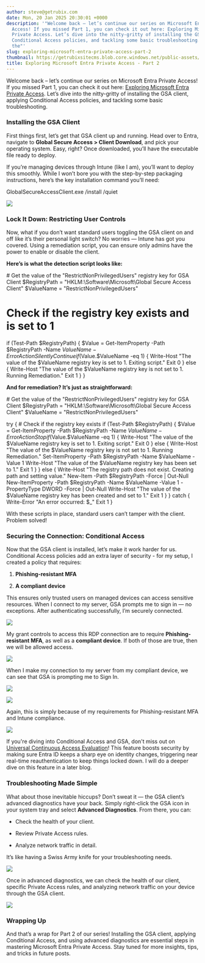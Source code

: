 ```yaml
---
author: steve@getrubix.com
date: Mon, 20 Jan 2025 20:30:01 +0000
description: '"Welcome back – let’s continue our series on Microsoft Entra Private
  Access! If you missed Part 1, you can check it out here: Exploring Microsoft Entra
  Private Access. Let’s dive into the nitty-gritty of installing the GSA client, applying
  Conditional Access policies, and tackling some basic troubleshooting.Installing
  the"'
slug: exploring-microsoft-entra-private-access-part-2
thumbnail: https://getrubixsitecms.blob.core.windows.net/public-assets/content/v1/logo512.png
title: Exploring Microsoft Entra Private Access - Part 2
---
```


Welcome back – let’s continue our series on Microsoft Entra Private Access! If you missed Part 1, you can check it out here: [Exploring Microsoft Entra Private Access](https://www.getrubix.com/blog/exploring-microsoft-entra-private-access). Let’s dive into the nitty-gritty of installing the GSA client, applying Conditional Access policies, and tackling some basic troubleshooting.

### **Installing the GSA Client**

First things first, let’s get that GSA client up and running. Head over to Entra, navigate to **Global Secure Access > Client Download**, and pick your operating system. Easy, right? Once downloaded, you’ll have the executable file ready to deploy.

If you’re managing devices through Intune (like I am), you’ll want to deploy this smoothly. While I won’t bore you with the step-by-step packaging instructions, here’s the key installation command you’ll need:

GlobalSecureAccessClient.exe /install /quiet

![](https://getrubixsitecms.blob.core.windows.net/public-assets/content/v1/5dd365a31aa1fd743bc30b8e/fb911675-13c5-4947-8755-6b621604a760/epa_part2_1.png)

### **Lock It Down: Restricting User Controls**

Now, what if you don’t want standard users toggling the GSA client on and off like it’s their personal light switch? No worries — Intune has got you covered. Using a remediation script, you can ensure only admins have the power to enable or disable the client.

**Here’s is what the detection script looks like:**

\# Get the value of the "RestrictNonPrivilegedUsers" registry key for GSA Client
$RegistryPath = "HKLM:\\Software\\Microsoft\\Global Secure Access Client"
$ValueName = "RestrictNonPrivilegedUsers"

# Check if the registry key exists and is set to 1
if (Test-Path $RegistryPath) {
    $Value = Get-ItemProperty -Path $RegistryPath -Name $ValueName -ErrorAction SilentlyContinue
    if ($Value.$ValueName -eq 1) {
        Write-Host "The value of the $ValueName registry key is set to 1. Exiting script."
        Exit 0
    } else {
        Write-Host "The value of the $ValueName registry key is not set to 1. Running Remediation."
        Exit 1
    }
}

**And for remediation? It’s just as straightforward:**

\# Get the value of the "RestrictNonPrivilegedUsers" registry key for GSA Client
$RegistryPath = "HKLM:\\Software\\Microsoft\\Global Secure Access Client"
$ValueName = "RestrictNonPrivilegedUsers"

try {
    # Check if the registry key exists
    if (Test-Path $RegistryPath) {
        $Value = Get-ItemProperty -Path $RegistryPath -Name $ValueName -ErrorAction Stop
        if ($Value.$ValueName -eq 1) {
            Write-Host "The value of the $ValueName registry key is set to 1. Exiting script."
            Exit 0
        } else {
            Write-Host "The value of the $ValueName registry key is not set to 1. Running Remediation."
            Set-ItemProperty -Path $RegistryPath -Name $ValueName -Value 1
            Write-Host "The value of the $ValueName registry key has been set to 1."
            Exit 1
        }
    } else {
        Write-Host "The registry path does not exist. Creating path and setting value."
        New-Item -Path $RegistryPath -Force | Out-Null
        New-ItemProperty -Path $RegistryPath -Name $ValueName -Value 1 -PropertyType DWORD -Force | Out-Null
        Write-Host "The value of the $ValueName registry key has been created and set to 1."
        Exit 1
    }
} catch {
    Write-Error "An error occurred: $\_"
    Exit 1
}

With these scripts in place, standard users can’t tamper with the client. Problem solved!

### **Securing the Connection: Conditional Access**

Now that the GSA client is installed, let’s make it work harder for us. Conditional Access policies add an extra layer of security - for my setup, I created a policy that requires:

1.  **Phishing-resistant MFA**
    
2.  **A compliant device**
    

This ensures only trusted users on managed devices can access sensitive resources. When I connect to my server, GSA prompts me to sign in — no exceptions. After authenticating successfully, I’m securely connected.

![](https://getrubixsitecms.blob.core.windows.net/public-assets/content/v1/5dd365a31aa1fd743bc30b8e/8f3bca22-6a6c-455a-b9f9-f9b11b166c8f/epa_part2_2.png)

My grant controls to access this RDP connection are to require **Phishing-resistant MFA**, as well as a **compliant device**. If both of those are true, then we will be allowed access.

![](https://getrubixsitecms.blob.core.windows.net/public-assets/content/v1/5dd365a31aa1fd743bc30b8e/07e304ad-071d-4610-9838-93421b6a9849/epa_part2_3.png)

When I make my connection to my server from my compliant device, we can see that GSA is prompting me to Sign In.

![](https://getrubixsitecms.blob.core.windows.net/public-assets/content/v1/5dd365a31aa1fd743bc30b8e/9fd922d5-5583-4f48-afc2-daacb50e5b4a/epa_part2_4.png)

![](https://getrubixsitecms.blob.core.windows.net/public-assets/content/v1/5dd365a31aa1fd743bc30b8e/d1685617-86cd-4a37-8926-1516233f9474/epa_part2_5.png)

Again, this is simply because of my requirements for Phishing-resistant MFA and Intune compliance.

![](https://getrubixsitecms.blob.core.windows.net/public-assets/content/v1/5dd365a31aa1fd743bc30b8e/c5215834-50b9-4e5f-a536-44695d61d58e/epa_part2_6.png)

If you're diving into Conditional Access and GSA, don't miss out on [Universal Continuous Access Evaluation](https://learn.microsoft.com/en-us/entra/global-secure-access/concept-universal-continuous-access-evaluation#benefits-of-universal-cae)! This feature boosts security by making sure Entra ID keeps a sharp eye on identity changes, triggering near real-time reauthentication to keep things locked down. I will do a deeper dive on this feature in a later blog.

### **Troubleshooting Made Simple**

What about those inevitable hiccups? Don’t sweat it — the GSA client’s advanced diagnostics have your back. Simply right-click the GSA icon in your system tray and select **Advanced Diagnostics**. From there, you can:

-   Check the health of your client.
    
-   Review Private Access rules.
    
-   Analyze network traffic in detail.
    

It’s like having a Swiss Army knife for your troubleshooting needs.

![](https://getrubixsitecms.blob.core.windows.net/public-assets/content/v1/5dd365a31aa1fd743bc30b8e/9b0ada97-8b65-4990-9aa2-0842c9962003/epa_part2_7.png)

Once in advanced diagnostics, we can check the health of our client, specific Private Access rules, and analyzing network traffic on your device through the GSA client.

![](https://getrubixsitecms.blob.core.windows.net/public-assets/content/v1/5dd365a31aa1fd743bc30b8e/cae75ab6-8a7b-4811-bb59-0da4872b4bd0/epa_part2_8.png)

### **Wrapping Up**

And that’s a wrap for Part 2 of our series! Installing the GSA client, applying Conditional Access, and using advanced diagnostics are essential steps in mastering Microsoft Entra Private Access. Stay tuned for more insights, tips, and tricks in future posts.